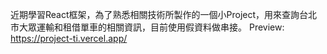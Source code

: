 近期學習React框架，為了熟悉相關技術所製作的一個小Project，用來查詢台北市大眾運輸和租借單車的相關資訊，目前使用假資料做串接。
Preview: https://project-ti.vercel.app/